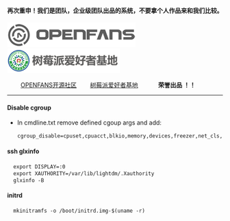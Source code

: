 
#### 再次重申！我们是团队，企业级团队出品的系统，不要拿个人作品来和我们比较。

![openfans](../images/openfans.png)&nbsp;&nbsp;&nbsp;&nbsp;![amatfan.png](../images/amatfan.png)

&nbsp;&nbsp;&nbsp;&nbsp;&nbsp;&nbsp;&nbsp;&nbsp;[OPENFANS开源社区](http://www.openfans.org)&nbsp;&nbsp;&nbsp;&nbsp;&nbsp;&nbsp;&nbsp;&nbsp;[树莓派爱好者基地](http://rpifans.cn/)&nbsp;&nbsp;&nbsp;&nbsp;&nbsp;&nbsp;&nbsp;&nbsp;&nbsp;&nbsp;&nbsp;&nbsp;**荣誉出品 ！！**

----

#### Disable cgroup

- In cmdline.txt remove defined cgoup args and add:
 
      cgroup_disable=cpuset,cpuacct,blkio,memory,devices,freezer,net_cls,perf_event,net_prio,pids

#### ssh glxinfo

      export DISPLAY=:0
      export XAUTHORITY=/var/lib/lightdm/.Xauthority
      glxinfo -B

#### initrd

      mkinitramfs -o /boot/initrd.img-$(uname -r)
